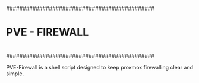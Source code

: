 #############################################
#
#    PVE - FIREWALL
#
#############################################

PVE-Firewall is a shell script designed to keep proxmox firewalling clear and simple.
